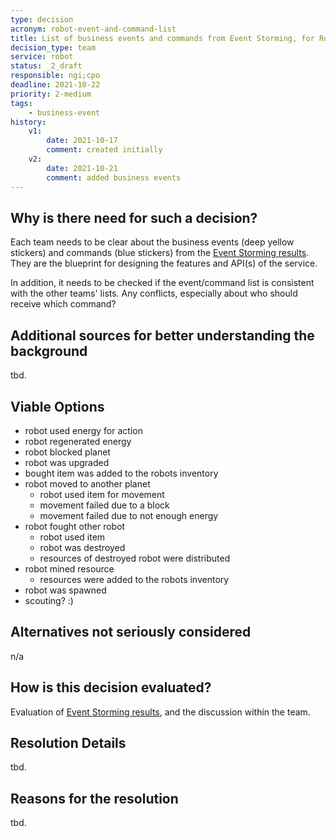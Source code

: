 ```yaml
---
type: decision
acronym: robot-event-and-command-list
title: List of business events and commands from Event Storming, for Robot service
decision_type: team
service: robot
status: _2_draft
responsible: ngi;cpo
deadline: 2021-10-22
priority: 2-medium
tags: 
    - business-event
history:
    v1:
        date: 2021-10-17
        comment: created initially
    v2:
        date: 2021-10-21
        comment: added business events    
---
```


## Why is there need for such a decision?

Each team needs to be clear about the business events (deep yellow stickers) and commands (blue stickers)
from the [Event Storming results](https://miro.com/app/board/o9J_lsQV7ZA=/). They are the blueprint for 
designing the features and API(s) of the service.

In addition, it needs to be checked if the event/command list is consistent with the other teams' lists.
Any conflicts, especially about who should receive which command?

## Additional sources for better understanding the background

tbd.

## Viable Options

- robot used energy for action
- robot regenerated energy
- robot blocked planet
- robot was upgraded
- bought item was added to the robots inventory
- robot moved to another planet
    - robot used item for movement
    - movement failed due to a block
    - movement failed due to not enough energy
- robot fought other robot
    - robot used item
    - robot was destroyed
    - resources of destroyed robot were distributed
- robot mined resource
    - resources were added to the robots inventory
- robot was spawned
- scouting? :)


## Alternatives not seriously considered

n/a

## How is this decision evaluated?

Evaluation of [Event Storming results](https://miro.com/app/board/o9J_lsQV7ZA=/), and the discussion within the team.
 
## Resolution Details

tbd.

## Reasons for the resolution

tbd.
